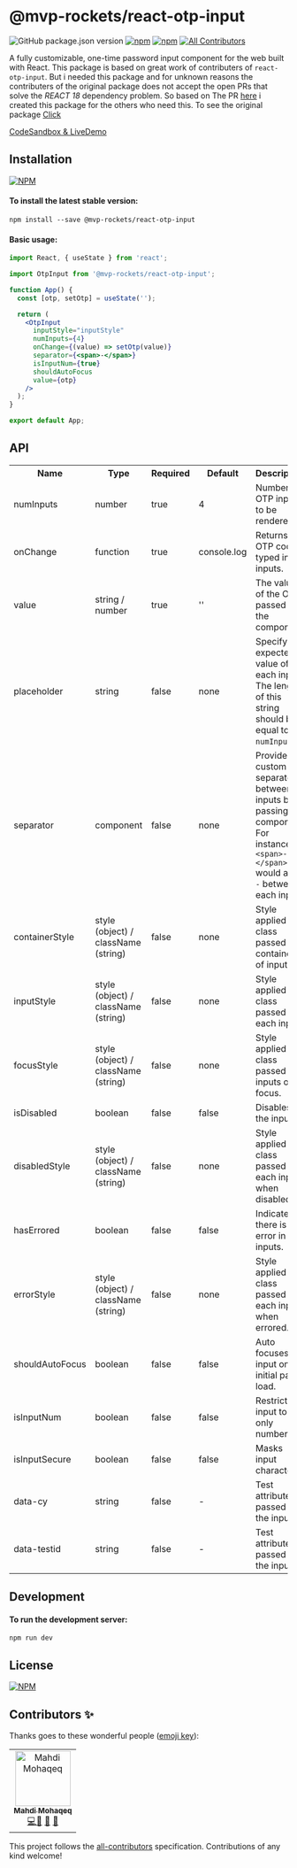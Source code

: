 # @mvp-rockets/react-otp-input

![GitHub package.json version](https://img.shields.io/github/package-json/v/mahdimhqq/react18-otp-input?color=g)
[![npm](https://img.shields.io/npm/dw/react18-otp-input.svg?logo=npm)](https://www.npmjs.com/package/@mvp-rockets/react-otp-input) [![npm](https://img.shields.io/bundlephobia/minzip/@mvp-rockets/react-otp-input@latest)](https://img.shields.io/bundlephobia/minzip/@mvp-rockets/react-otp-input@latest)
[![All Contributors](https://img.shields.io/badge/all_contributors-1-orange.svg)](#contributors-)

<!-- ALL-CONTRIBUTORS-BADGE:END -->

A fully customizable, one-time password input component for the web built with React. This package is based on great work of contributers of `react-otp-input`. But i needed this package and for unknown reasons the contributers of the original package does not accept the open PRs that solve the _REACT 18_ dependency problem. So based on The PR [here](https://github.com/devfolioco/react-otp-input/pull/347) i created this package for the others who need this.
To see the original package [Click](https://github.com/devfolioco/react-otp-input)

[CodeSandbox & LiveDemo](https://codesandbox.io/s/react18-otp-input-demo-j7z0bk?file=/public/index.html)

## Installation

[![NPM](https://nodei.co/npm/@mvp-rockets/react-otp-input.png)](https://nodei.co/npm/@mvp-rockets/react-otp-input/)

#### To install the latest stable version:

```
npm install --save @mvp-rockets/react-otp-input
```

#### Basic usage:

```jsx
import React, { useState } from 'react';

import OtpInput from '@mvp-rockets/react-otp-input';

function App() {
  const [otp, setOtp] = useState('');

  return (
    <OtpInput
      inputStyle="inputStyle"
      numInputs={4}
      onChange={(value) => setOtp(value)}
      separator={<span>-</span>}
      isInputNum={true}
      shouldAutoFocus
      value={otp}
    />
  );
}

export default App;
```

## API

<table>
  <tr>
    <th>Name<br/></th>
    <th>Type</th>
    <th>Required</th>
    <th>Default</th>
    <th>Description</th>
  </tr>
  <tr>
    <td>numInputs</td>
    <td>number</td>
    <td>true</td>
    <td>4</td>
    <td>Number of OTP inputs to be rendered.</td>
  </tr>
  <tr>
    <td>onChange</td>
    <td>function</td>
    <td>true</td>
    <td>console.log</td>
    <td>Returns OTP code typed in inputs.</td>
  </tr>
  <tr>
    <td>value</td>
    <td>string / number</td>
    <td>true</td>
    <td>''</td>
    <td>The value of the OTP passed into the component.</td>
  </tr>
    <tr>
     <td>placeholder</td>
     <td>string</td>
     <td>false</td>
     <td>none</td>
     <td>Specify an expected value of each input. The length of this string should be equal to <code>numInputs</code>.</td>
   </tr>
  <tr>
    <td>separator</td>
    <td>component<br/></td>
    <td>false</td>
    <td>none</td>
    <td>Provide a custom separator between inputs by passing a component. For instance, <code>&lt;span&gt;-&lt;/span&gt;</code> would add <code>-</code> between each input.</td>
  </tr>
  <tr>
    <td>containerStyle</td>
    <td>style (object) / className (string)</td>
    <td>false</td>
    <td>none</td>
    <td>Style applied or class passed to container of inputs.</td>
  </tr>
  <tr>
    <td>inputStyle</td>
    <td>style (object) / className (string)</td>
    <td>false</td>
    <td>none</td>
    <td>Style applied or class passed to each input.</td>
  </tr>
  <tr>
    <td>focusStyle</td>
    <td>style (object) / className (string)</td>
    <td>false</td>
    <td>none</td>
    <td>Style applied or class passed to inputs on focus.</td>
  </tr>
  <tr>
    <td>isDisabled</td>
    <td>boolean</td>
    <td>false</td>
    <td>false</td>
    <td>Disables all the inputs.</td>
  </tr>
  <tr>
    <td>disabledStyle</td>
    <td>style (object) / className (string)</td>
    <td>false</td>
    <td>none</td>
    <td>Style applied or class passed to each input when disabled.</td>
  </tr>
  <tr>
    <td>hasErrored</td>
    <td>boolean</td>
    <td>false</td>
    <td>false</td>
    <td>Indicates there is an error in the inputs.</td>
  </tr>
  <tr>
    <td>errorStyle</td>
    <td>style (object) / className (string)</td>
    <td>false</td>
    <td>none</td>
    <td>Style applied or class passed to each input when errored.</td>
  </tr>
  <tr>
    <td>shouldAutoFocus</td>
    <td>boolean</td>
    <td>false</td>
    <td>false</td>
    <td>Auto focuses input on initial page load.</td>
  </tr>
  <tr>
    <td>isInputNum</td>
    <td>boolean</td>
    <td>false</td>
    <td>false</td>
    <td>Restrict input to only numbers.</td>
  </tr>
  <tr>
    <td>isInputSecure</td>
    <td>boolean</td>
    <td>false</td>
    <td>false</td>
    <td>Masks input characters.</td>
  </tr>
  <tr>
    <td>data-cy</td>
    <td>string</td>
    <td>false</td>
    <td>-</td>
    <td>Test attribute passed to the inputs.</td>
  </tr>
  <tr>
    <td>data-testid</td>
    <td>string</td>
    <td>false</td>
    <td>-</td>
    <td>Test attribute passed to the inputs.</td>
  </tr>
</table>

## Development

#### To run the development server:

```
npm run dev
```

## License

[![NPM](https://img.shields.io/npm/l/react18-otp-input)](https://github.com/mahdimhqq/react18-otp-input/blob/master/LICENSE)

## Contributors ✨

Thanks goes to these wonderful people ([emoji key](https://allcontributors.org/docs/en/emoji-key)):

<!-- ALL-CONTRIBUTORS-LIST:START - Do not remove or modify this section -->
<!-- prettier-ignore-start -->
<!-- markdownlint-disable -->
<table>
  <tr>
    <td align="center"><a href="https://github.com/MahdiMhqq"><img src="https://avatars.githubusercontent.com/u/90528664?v=4" width="100px;" alt="Mahdi Mohaqeq"/><br /><sub><b>Mahdi Mohaqeq</b></sub></a><br /><a href="https://github.com/mahdimhqq/react18-otp-input/commits?author=mahdimhqq" title="Code">💻</a><a href="#maintenance-mahdimhqq" title="Maintenance">🚧</a> <a href="#ideas-mahdimhqq" title="Ideas, Planning, & Feedback">🤔</a> <a href="" title="Reviewed Pull Requests">👀</a></td>
  </tr>
</table>

<!-- markdownlint-restore -->
<!-- prettier-ignore-end -->

<!-- ALL-CONTRIBUTORS-LIST:END -->

This project follows the [all-contributors](https://github.com/all-contributors/all-contributors) specification. Contributions of any kind welcome!
